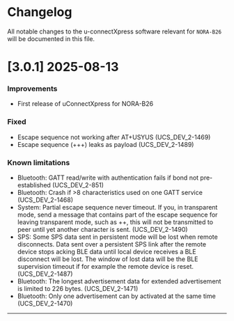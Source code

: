 # Changelog

All notable changes to the u-connectXpress software relevant for `NORA-B26` will be documented in this file.

# [3.0.1] 2025-08-13
### Improvements
- First release of uConnectXpress for NORA-B26

### Fixed
- Escape sequence not working after AT+USYUS (UCS_DEV_2-1469)
- Escape sequence (+++) leaks as payload (UCS_DEV_2-1489)

### Known limitations
- Bluetooth: GATT read/write with authentication fails if bond not pre-established (UCS_DEV_2-851)
- Bluetooth: Crash if >8 characteristics used on one GATT service (UCS_DEV_2-1468)
- System: Partial escape sequence never timeout. If you, in transparent mode, send a message that contains part of the escape sequence for leaving transparent mode, such as ++, this will not be transmitted to peer until yet another character is sent. (UCS_DEV_2-1490)
- SPS: Some SPS data sent in persistent mode will be lost when remote disconnects. Data sent over a persistent SPS link after the remote device stops acking BLE data until local device receives a BLE disconnect will be  lost. The window of lost data will be the BLE supervision timeout if for example the remote device is reset. (UCS_DEV_2-1487)
- Bluetooth: The longest advertisement data for extended advertisement is limited to 226 bytes. (UCS_DEV_2-1471)
- Bluetooth: Only one advertisement can by activated at the same time (UCS_DEV_2-1470)

---


